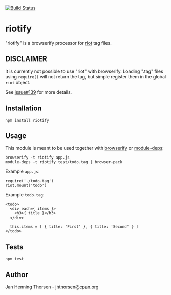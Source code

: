 [![Build
Status](https://travis-ci.org/jhthorsen/riotify.svg)](https://travis-ci.org/jhthorsen/riotify)

# riotify

"riotify" is a browserify processor for [riot](https://muut.com/riotjs) tag files.

## DISCLAIMER

It is currently not possible to use "riot" with browserify. Loading ".tag"
files using `require()` will not return the tag, but simple register them
in the global `riot` object.

See [issue#139](https://github.com/muut/riotjs/issues/139) for more details.

## Installation

    npm install riotify

## Usage

This module is meant to be used together with
[browserify](http://browserify.org) or
[module-deps](https://github.com/substack/module-deps):

    browserify -t riotify app.js
    module-deps -t riotify test/todo.tag | browser-pack

Example `app.js`:

    require('./todo.tag')
    riot.mount('todo')

Example `todo.tag`:

    <todo>
      <div each={ items }>
        <h3>{ title }</h3>
      </div>

      this.items = [ { title: 'First' }, { title: 'Second' } ]
    </todo>

## Tests

    npm test

## Author

Jan Henning Thorsen - jhthorsen@cpan.org
